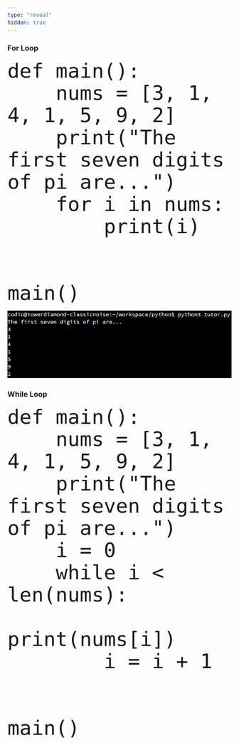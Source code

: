 ```yaml
---
type: "reveal"
hidden: true
---
```


<section>
	<h3>For Loop</h3>
    <pre><code style="font-size: 45px; line-height: 50px" class="language-python stretch">def main():
    nums = [3, 1, 4, 1, 5, 9, 2]
    print("The first seven digits of pi are...")
    for i in nums:
        print(i)
<br>
main()
</code></pre>
</section>

<section>
	<img class="stretch plain" src="/images/07/output1.png">
</section>

<section>
	<h3>While Loop</h3>
    <pre><code style="font-size: 45px; line-height: 50px" class="language-python stretch">def main():
    nums = [3, 1, 4, 1, 5, 9, 2]
    print("The first seven digits of pi are...")
    i = 0
    while i < len(nums):
        print(nums[i])
        i = i + 1
<br>
main()
</code></pre>
</section>
